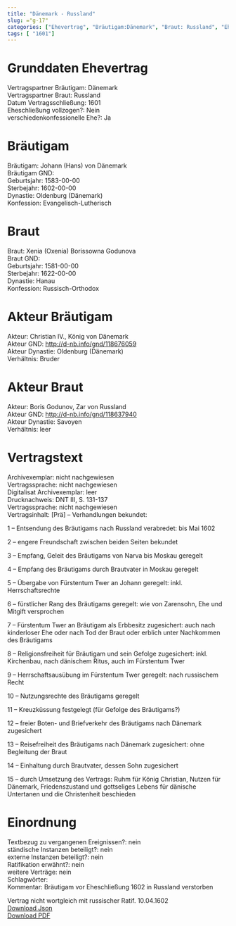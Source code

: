 ```yaml
---
title: "Dänemark - Russland"
slug: ="g-17"
categories: ["Ehevertrag", "Bräutigam:Dänemark", "Braut: Russland", "Eheschließung vollzogen?:Nein", "verschiedenkonfessionelle Ehe?:Ja", "Dynastie Bräutigam:Oldenburg (Dänemark)", "Akteur Bräutigam:Christian IV., König von Dänemark", "Akteur Braut:Boris Godunov, Zar von Russland", "Textbezug?:nein", "Ständisch?:nein", "Ratifikation?:nein", "Sonstiges?:nein", "Bräutigam:Dänemark", "Braut: Russland"]
tags: [ "1601"]
---
```

<!--more-->

# Grunddaten Ehevertrag

Vertragspartner Bräutigam: Dänemark<br>
Vertragspartner Braut: Russland<br>
Datum Vertragsschließung: 1601<br>
Eheschließung vollzogen?: Nein<br>
verschiedenkonfessionelle Ehe?: Ja<br>
# Bräutigam

Bräutigam: Johann (Hans) von Dänemark<br>
Bräutigam GND: <br>
Geburtsjahr: 1583-00-00<br>
Sterbejahr: 1602-00-00<br>
Dynastie: Oldenburg (Dänemark)<br>
Konfession: Evangelisch-Lutherisch<br>
# Braut

Braut: Xenia (Oxenia) Borissowna Godunova<br>
Braut GND: <br>
Geburtsjahr: 1581-00-00<br>
Sterbejahr: 1622-00-00<br>
Dynastie: Hanau<br>
Konfession: Russisch-Orthodox<br>
# Akteur Bräutigam

Akteur: Christian IV., König von Dänemark<br>
Akteur GND: http://d-nb.info/gnd/118676059<br>
Akteur Dynastie: Oldenburg (Dänemark)<br>
Verhältnis: Bruder<br>
# Akteur Braut

Akteur: Boris Godunov, Zar von Russland<br>
Akteur GND: http://d-nb.info/gnd/118637940<br>
Akteur Dynastie: Savoyen<br>
Verhältnis: leer<br>
# Vertragstext

Archivexemplar: nicht nachgewiesen<br>
Vertragssprache: nicht nachgewiesen<br>
Digitalisat Archivexemplar: leer<br>
Drucknachweis: DNT III, S. 131-137<br>
Vertragssprache: nicht nachgewiesen<br>
Vertragsinhalt: [Prä] – Verhandlungen bekundet:

1 – Entsendung des Bräutigams nach Russland verabredet: bis Mai 1602

2 – engere Freundschaft zwischen beiden Seiten bekundet

3 – Empfang, Geleit des Bräutigams von Narva bis Moskau geregelt

4 – Empfang des Bräutigams durch Brautvater in Moskau geregelt

5 – Übergabe von Fürstentum Twer an Johann geregelt: inkl. Herrschaftsrechte

6 – fürstlicher Rang des Bräutigams geregelt: wie von Zarensohn, Ehe und Mitgift versprochen

7 – Fürstentum Twer an Bräutigam als Erbbesitz zugesichert: auch nach kinderloser Ehe oder nach Tod der Braut oder erblich unter Nachkommen des Bräutigams

8 – Religionsfreiheit für Bräutigam und sein Gefolge zugesichert: inkl. Kirchenbau, nach dänischem Ritus, auch im Fürstentum Twer

9 – Herrschaftsausübung im Fürstentum Twer geregelt: nach russischem Recht

10 – Nutzungsrechte des Bräutigams geregelt

11 – Kreuzküssung festgelegt (für Gefolge des Bräutigams?)

12 – freier Boten- und Briefverkehr des Bräutigams nach Dänemark zugesichert

13 – Reisefreiheit des Bräutigams nach Dänemark zugesichert: ohne Begleitung der Braut

14 – Einhaltung durch Brautvater, dessen Sohn zugesichert

15 – durch Umsetzung des Vertrags: Ruhm für König Christian, Nutzen für Dänemark, Friedenszustand und gottseliges Lebens für dänische Untertanen und die Christenheit beschieden
<br>
# Einordnung

Textbezug zu vergangenen Ereignissen?: nein<br>
ständische Instanzen beteiligt?: nein<br>
externe Instanzen beteiligt?: nein<br>
Ratifikation erwähnt?: nein<br>
weitere Verträge: nein<br>
Schlagwörter: <br>
Kommentar: Bräutigam vor Eheschließung 1602 in Russland verstorben

Vertrag nicht wortgleich mit russischer Ratif. 10.04.1602<br>
[Download Json](/vertraege/vertrag-17.json)<br>
[Download PDF](/vertraege/v22.pdf)